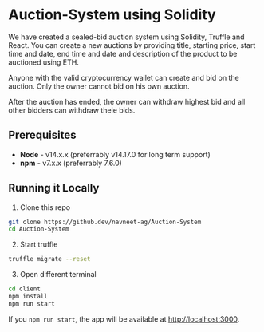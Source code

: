 # Auction-System using Solidity

We have created a sealed-bid auction system using Solidity, Truffle and React. You can create a new auctions by providing title, starting price, start time and date, end time and date and description of the product to be auctioned using ETH. 

Anyone with the valid cryptocurrency wallet can create and bid on the auction. Only the owner cannot bid on his own auction.

After the auction has ended, the owner can withdraw highest bid and all other bidders can withdraw theie bids.

## Prerequisites

* **Node** - v14.x.x (preferrably v14.17.0 for long term support)
* **npm** - v7.x.x (preferrably 7.6.0)

## Running it Locally

1. Clone this repo

```bash
git clone https://github.dev/navneet-ag/Auction-System
cd Auction-System
```

2. Start truffle
```bash
truffle migrate --reset
```

3. Open different terminal
```bash
cd client
npm install
npm run start
```

If you `npm run start`, the app will be available at <http://localhost:3000>.
